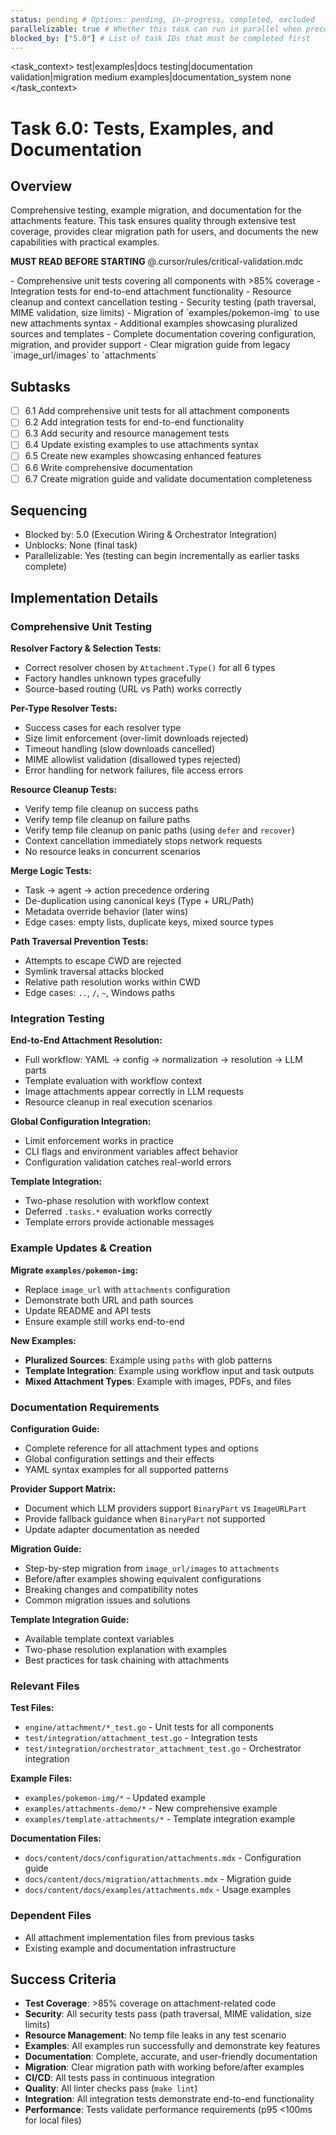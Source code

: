 ```yaml
---
status: pending # Options: pending, in-progress, completed, excluded
parallelizable: true # Whether this task can run in parallel when preconditions are met
blocked_by: ["5.0"] # List of task IDs that must be completed first
---
```


<task_context>
<domain>test|examples|docs</domain>
<type>testing|documentation</type>
<scope>validation|migration</scope>
<complexity>medium</complexity>
<dependencies>examples|documentation_system</dependencies>
<unblocks>none</unblocks>
</task_context>

# Task 6.0: Tests, Examples, and Documentation

## Overview

Comprehensive testing, example migration, and documentation for the attachments feature. This task ensures quality through extensive test coverage, provides clear migration path for users, and documents the new capabilities with practical examples.

<import>**MUST READ BEFORE STARTING** @.cursor/rules/critical-validation.mdc</import>

<requirements>
- Comprehensive unit tests covering all components with >85% coverage
- Integration tests for end-to-end attachment functionality
- Resource cleanup and context cancellation testing
- Security testing (path traversal, MIME validation, size limits)
- Migration of `examples/pokemon-img` to use new attachments syntax
- Additional examples showcasing pluralized sources and templates
- Complete documentation covering configuration, migration, and provider support
- Clear migration guide from legacy `image_url/images` to `attachments`
</requirements>

## Subtasks

- [ ] 6.1 Add comprehensive unit tests for all attachment components
- [ ] 6.2 Add integration tests for end-to-end functionality
- [ ] 6.3 Add security and resource management tests
- [ ] 6.4 Update existing examples to use attachments syntax
- [ ] 6.5 Create new examples showcasing enhanced features
- [ ] 6.6 Write comprehensive documentation
- [ ] 6.7 Create migration guide and validate documentation completeness

## Sequencing

- Blocked by: 5.0 (Execution Wiring & Orchestrator Integration)
- Unblocks: None (final task)
- Parallelizable: Yes (testing can begin incrementally as earlier tasks complete)

## Implementation Details

### Comprehensive Unit Testing

**Resolver Factory & Selection Tests:**

- Correct resolver chosen by `Attachment.Type()` for all 6 types
- Factory handles unknown types gracefully
- Source-based routing (URL vs Path) works correctly

**Per-Type Resolver Tests:**

- Success cases for each resolver type
- Size limit enforcement (over-limit downloads rejected)
- Timeout handling (slow downloads cancelled)
- MIME allowlist validation (disallowed types rejected)
- Error handling for network failures, file access errors

**Resource Cleanup Tests:**

- Verify temp file cleanup on success paths
- Verify temp file cleanup on failure paths
- Verify temp file cleanup on panic paths (using `defer` and `recover`)
- Context cancellation immediately stops network requests
- No resource leaks in concurrent scenarios

**Merge Logic Tests:**

- Task → agent → action precedence ordering
- De-duplication using canonical keys (Type + URL/Path)
- Metadata override behavior (later wins)
- Edge cases: empty lists, duplicate keys, mixed source types

**Path Traversal Prevention Tests:**

- Attempts to escape CWD are rejected
- Symlink traversal attacks blocked
- Relative path resolution works within CWD
- Edge cases: `..`, `/`, `~`, Windows paths

### Integration Testing

**End-to-End Attachment Resolution:**

- Full workflow: YAML → config → normalization → resolution → LLM parts
- Template evaluation with workflow context
- Image attachments appear correctly in LLM requests
- Resource cleanup in real execution scenarios

**Global Configuration Integration:**

- Limit enforcement works in practice
- CLI flags and environment variables affect behavior
- Configuration validation catches real-world errors

**Template Integration:**

- Two-phase resolution with workflow context
- Deferred `.tasks.*` evaluation works correctly
- Template errors provide actionable messages

### Example Updates & Creation

**Migrate `examples/pokemon-img`:**

- Replace `image_url` with `attachments` configuration
- Demonstrate both URL and path sources
- Update README and API tests
- Ensure example still works end-to-end

**New Examples:**

- **Pluralized Sources**: Example using `paths` with glob patterns
- **Template Integration**: Example using workflow input and task outputs
- **Mixed Attachment Types**: Example with images, PDFs, and files

### Documentation Requirements

**Configuration Guide:**

- Complete reference for all attachment types and options
- Global configuration settings and their effects
- YAML syntax examples for all supported patterns

**Provider Support Matrix:**

- Document which LLM providers support `BinaryPart` vs `ImageURLPart`
- Provide fallback guidance when `BinaryPart` not supported
- Update adapter documentation as needed

**Migration Guide:**

- Step-by-step migration from `image_url/images` to `attachments`
- Before/after examples showing equivalent configurations
- Breaking changes and compatibility notes
- Common migration issues and solutions

**Template Integration Guide:**

- Available template context variables
- Two-phase resolution explanation with examples
- Best practices for task chaining with attachments

### Relevant Files

**Test Files:**

- `engine/attachment/*_test.go` - Unit tests for all components
- `test/integration/attachment_test.go` - Integration tests
- `test/integration/orchestrator_attachment_test.go` - Orchestrator integration

**Example Files:**

- `examples/pokemon-img/*` - Updated example
- `examples/attachments-demo/*` - New comprehensive example
- `examples/template-attachments/*` - Template integration example

**Documentation Files:**

- `docs/content/docs/configuration/attachments.mdx` - Configuration guide
- `docs/content/docs/migration/attachments.mdx` - Migration guide
- `docs/content/docs/examples/attachments.mdx` - Usage examples

### Dependent Files

- All attachment implementation files from previous tasks
- Existing example and documentation infrastructure

## Success Criteria

- **Test Coverage**: >85% coverage on attachment-related code
- **Security**: All security tests pass (path traversal, MIME validation, size limits)
- **Resource Management**: No temp file leaks in any test scenario
- **Examples**: All examples run successfully and demonstrate key features
- **Documentation**: Complete, accurate, and user-friendly documentation
- **Migration**: Clear migration path with working before/after examples
- **CI/CD**: All tests pass in continuous integration
- **Quality**: All linter checks pass (`make lint`)
- **Integration**: All integration tests demonstrate end-to-end functionality
- **Performance**: Tests validate performance requirements (p95 <100ms for local files)
